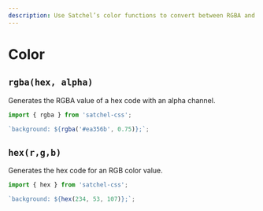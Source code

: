 ```yaml
---
description: Use Satchel’s color functions to convert between RGBA and hex values.
---
```


# Color

## `rgba(hex, alpha)`

Generates the RGBA value of a hex code with an alpha channel.

```javascript
import { rgba } from 'satchel-css';

`background: ${rgba('#ea356b', 0.75)};`;
```

## `hex(r,g,b)`

Generates the hex code for an RGB color value.

```javascript
import { hex } from 'satchel-css';

`background: ${hex(234, 53, 107)};`;
```

